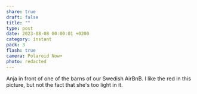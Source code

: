 ```yaml
---
share: true
draft: false
title: ""
type: post
date: 2023-08-08 00:00:01 +0200
category: instant
pack: 3
flash: true
camera: Polaroid Now+
photo: redacted
---
```


Anja in front of one of the barns of our Swedish AirBnB. I like the red in this picture, but not the fact that she's too light in it.